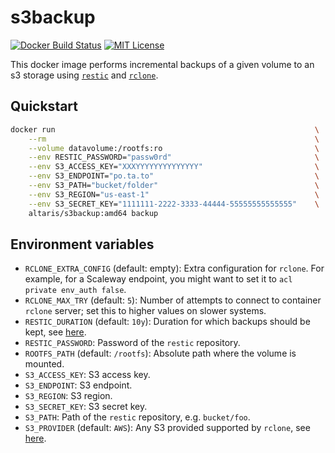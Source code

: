 # s3backup

[![Docker Build
Status](https://img.shields.io/docker/cloud/build/altaris/s3backup)](https://hub.docker.com/r/altaris/s3backup/)
[![MIT
License](https://badgen.net/badge/license/MIT/blue)](https://choosealicense.com/licenses/mit/)

This docker image performs incremental backups of a given volume to an s3
storage using [`restic`](https://restic.readthedocs.io/en/latest/) and
[`rclone`](https://rclone.org/).

## Quickstart

```sh
docker run                                                          \
    --rm                                                            \
    --volume datavolume:/rootfs:ro                                  \
    --env RESTIC_PASSWORD="passw0rd"                                \
    --env S3_ACCESS_KEY="XXXYYYYYYYYYYYYYY"                         \
    --env S3_ENDPOINT="po.ta.to"                                    \
    --env S3_PATH="bucket/folder"                                   \
    --env S3_REGION="us-east-1"                                     \
    --env S3_SECRET_KEY="1111111-2222-3333-44444-55555555555555"    \
    altaris/s3backup:amd64 backup
```

## Environment variables

- `RCLONE_EXTRA_CONFIG` (default: empty): Extra configuration for `rclone`. For
  example, for a Scaleway endpoint, you might want to set it to `acl private env_auth false`.
- `RCLONE_MAX_TRY` (default: `5`): Number of attempts to connect to container
  `rclone` server; set this to higher values on slower systems.
- `RESTIC_DURATION` (default: `10y`): Duration for which backups should be
  kept, see
  [here](https://restic.readthedocs.io/en/latest/060_forget.html#removing-snapshots-according-to-a-policy).
- `RESTIC_PASSWORD`: Password of the `restic` repository.
- `ROOTFS_PATH` (default: `/rootfs`): Absolute path where the volume is
  mounted.
- `S3_ACCESS_KEY`: S3 access key.
- `S3_ENDPOINT`: S3 endpoint.
- `S3_REGION`: S3 region.
- `S3_SECRET_KEY`: S3 secret key.
- `S3_PATH`: Path of the `restic` repository, e.g. `bucket/foo`.
- `S3_PROVIDER` (default: `AWS`): Any S3 provided supported by `rclone`, see
  [here](https://rclone.org/s3/).
